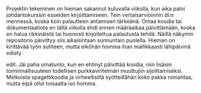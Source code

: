 Projektin tekeminen on hieman sakannut kuluvalla viikolla, kun aika paloi johdantokurssin esseiden kirjoittamiseen. Tein vertaisarvioinnin dl:n mennessä, koska koin palautteen antamisen tärkeänä. Omaa koodia tai dokumentaatiota en tällä viikolla ehdi ennen määräaikaa päivittämään, koska en halua rikkinäistä tai huonosti kirjoitettua palautusta tehdä. Näillä näkymin repositorio päivittyy siis aikaisintaan sunnuntain puolella. Hieman on kirittävää työn suhteen, mutta eiköhän homma ihan mallikkaasti lähipäivinä edisty.

edit. Jäi paha omatunto, kun en ehtinyt päivittää koodia, niin lisäsin toiminnallisuuteen todellisen purkkaviritelmän muuttujiin sijoittamiseksi. Melkoista spagettikoodia ja virheellisillä syötteillähän koko pakka romahtaa, mutta eipä ollut toisaalta iso homma.